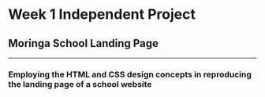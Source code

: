 #    Week 1 Independent Project 
##    Moringa School Landing Page
---

###  Employing the HTML and CSS design concepts in reproducing the landing page of a school website

